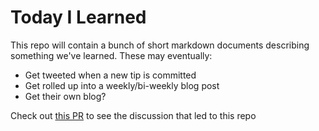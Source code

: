 # Today I Learned

This repo will contain a bunch of short markdown documents describing something
we've learned. These may eventually:

* Get tweeted when a new tip is committed
* Get rolled up into a weekly/bi-weekly blog post
* Get their own blog?

Check out [this
PR](https://github.com/thoughtbot/robots.thoughtbot.com/pull/580) to see the
discussion that led to this repo
